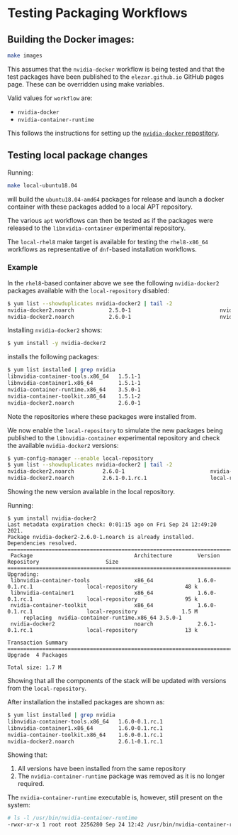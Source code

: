 # Testing Packaging Workflows

## Building the Docker images:

```bash
make images
```

This assumes that the `nvidia-docker` workflow is being tested and that the test packages have been published to the `elezar.github.io` GitHub pages page. These can be overridden
using make variables.

Valid values for `workflow` are:
* `nvidia-docker`
* `nvidia-container-runtime`

This follows the instructions for setting up the [`nvidia-docker` repostitory](https://docs.nvidia.com/datacenter/cloud-native/container-toolkit/install-guide.html#setting-up-nvidia-container-toolkit).


## Testing local package changes

Running:
```bash
make local-ubuntu18.04
```
will build the `ubuntu18.04-amd64` packages for release and launch a docker container with these packages added to a local APT repository.

The various `apt` workflows can then be tested as if the packages were released to the `libnvidia-container` experimental repository.

The `local-rhel8` make target is available for testing the `rhel8-x86_64` workflows as representative of `dnf`-based installation workflows.


### Example

In the `rhel8`-based container above we see the following `nvidia-docker2` packages available with the `local-repository` disabled:

```bash
$ yum list --showduplicates nvidia-docker2 | tail -2
nvidia-docker2.noarch           2.5.0-1                            nvidia-docker
nvidia-docker2.noarch           2.6.0-1                            nvidia-docker
```

Installing `nvidia-docker2` shows:
```bash
$ yum install -y nvidia-docker2
```

installs the following packages:
```bash
$ yum list installed | grep nvidia
libnvidia-container-tools.x86_64   1.5.1-1                                 @libnvidia-container
libnvidia-container1.x86_64        1.5.1-1                                 @libnvidia-container
nvidia-container-runtime.x86_64    3.5.0-1                                 @nvidia-container-runtime
nvidia-container-toolkit.x86_64    1.5.1-2                                 @nvidia-container-runtime
nvidia-docker2.noarch              2.6.0-1                                 @nvidia-docker
```
Note the repositories where these packages were installed from.

We now enable the `local-repository` to simulate the new packages being published to the `libnvidia-container` experimental repository and check the available `nvidia-docker2` versions:
```bash
$ yum-config-manager --enable local-repository
$ yum list --showduplicates nvidia-docker2 | tail -2
nvidia-docker2.noarch         2.6.0-1                           nvidia-docker
nvidia-docker2.noarch         2.6.1-0.1.rc.1                    local-repository
```
Showing the new version available in the local repository.

Running:
```
$ yum install nvidia-docker2
Last metadata expiration check: 0:01:15 ago on Fri Sep 24 12:49:20 2021.
Package nvidia-docker2-2.6.0-1.noarch is already installed.
Dependencies resolved.
===============================================================================================================================
 Package                                Architecture        Version                        Repository                     Size
===============================================================================================================================
Upgrading:
 libnvidia-container-tools              x86_64              1.6.0-0.1.rc.1                 local-repository               48 k
 libnvidia-container1                   x86_64              1.6.0-0.1.rc.1                 local-repository               95 k
 nvidia-container-toolkit               x86_64              1.6.0-0.1.rc.1                 local-repository              1.5 M
     replacing  nvidia-container-runtime.x86_64 3.5.0-1
 nvidia-docker2                         noarch              2.6.1-0.1.rc.1                 local-repository               13 k

Transaction Summary
===============================================================================================================================
Upgrade  4 Packages

Total size: 1.7 M
```
Showing that all the components of the stack will be updated with versions from the `local-repository`.

After installation the installed packages are shown as:
```bash
$ yum list installed | grep nvidia
libnvidia-container-tools.x86_64   1.6.0-0.1.rc.1                          @local-repository
libnvidia-container1.x86_64        1.6.0-0.1.rc.1                          @local-repository
nvidia-container-toolkit.x86_64    1.6.0-0.1.rc.1                          @local-repository
nvidia-docker2.noarch              2.6.1-0.1.rc.1                          @local-repository
```
Showing that:
1. All versions have been installed from the same repository
2. The `nvidia-container-runtime` package was removed as it is no longer required.

The `nvidia-container-runtime`  executable is, however, still present on the system:
```bash
# ls -l /usr/bin/nvidia-container-runtime
-rwxr-xr-x 1 root root 2256280 Sep 24 12:42 /usr/bin/nvidia-container-runtime
```
